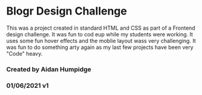 # Blogr Design Challenge  

This was a project created in standard HTML and CSS as part of a Frontend design challenge. It was fun to cod eup while my students were working. It uses some fun hover effects and the moblie layout wass very challenging. It was fun to do something arty again as my last few projects have been very "Code" heavy. 

### Created by Aidan Humpidge
### 01/06/2021 v1